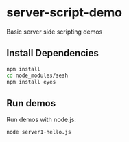 # server-script-demo
Basic server side scripting demos

## Install Dependencies
```sh
npm install
cd node_modules/sesh
npm install eyes
```
## Run demos
Run demos with node.js:
```sh
node server1-hello.js
```
